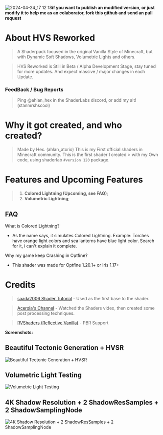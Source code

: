 ![2024-04-24_17 12 18](https://github.com/HexBrasil/Hex-Vanilla-Shaders-Reworked/assets/166333508/9347db2f-592d-4c85-920c-f86c115d78e4)**if you want to publish an modified version, or just modify it to help me as an colaborator, fork this github and send an pull request**

# About HVS Reworked

> A Shaderpack focused in the original Vanilla Style of Minecraft, but with Dynamic Soft Shadows, Volumetric Lights and others.

> HVS Reworked is Still in Beta / Alpha Development Stage, stay tuned for more updates. And expect massive / major changes in each Update.

### FeedBack / Bug Reports
> Ping @ahlan_hex in the ShaderLabs discord, or add my alt! (stanmrshscool)

# Why it got created, and who created?

> Made by Hex. (ahlan_atorio)
> This is my First official shaders in Minecraft community. This is the first shader I created > with my Own code, using shaderlab ```#version 120``` package.

# **Features and Upcoming Features**

> 1. **Colored Lightning (Upcoming, see FAQ)**;
> 2. **Volumetric Lightning**;


## FAQ
   What is Colored Lightning?
-  As the name says, it simulates Colored Lightning. Example: Torches have orange light colors and sea lanterns have blue light color. Search for it, i can't explain it complete.

Why my game keep Crashing in Optfine?
-    This shader was made for Optfine 1.20.1+ or Iris 1.17+

# Credits
> [saada2006 Shader Tutorial](https://github.com/saada2006/MinecraftShaderProgramming/tree/master) - Used as the first base to the shader.

> [Acerola's Channel](https://www.youtube.com/@Acerola_t) - Watched the Shaders video, then created some post processing techniques.

> [RVShaders (Reflective Vanilla)](https://modrinth.com/shader/reflective-vanilla-shaders) - PBR Support

**Screenshots:**

## Beautiful Tectonic Generation + HVSR

![Beautiful Tectonic Generation + HVSR](https://github.com/HexBrasil/Hex-Vanilla-Shaders-Reworked/assets/166333508/e6bdb0a2-777d-4d87-b6ea-bbd66cf8fc1d)

## Volumetric Light Testing

![Volumetric Light Testing](https://github.com/HexBrasil/Hex-Vanilla-Shaders-Reworked/assets/166333508/c5a9e32a-e58b-4a6a-af80-eae4969c819e)

## 4K Shadow Resolution + 2 ShadowResSamples + 2 ShadowSamplingNode

![4K Shadow Resolution + 2 ShadowResSamples + 2 ShadowSamplingNode](https://github.com/HexBrasil/Hex-Vanilla-Shaders-Reworked/assets/166333508/7f49598e-6314-46d1-81d3-4376a6ee3cd9)

